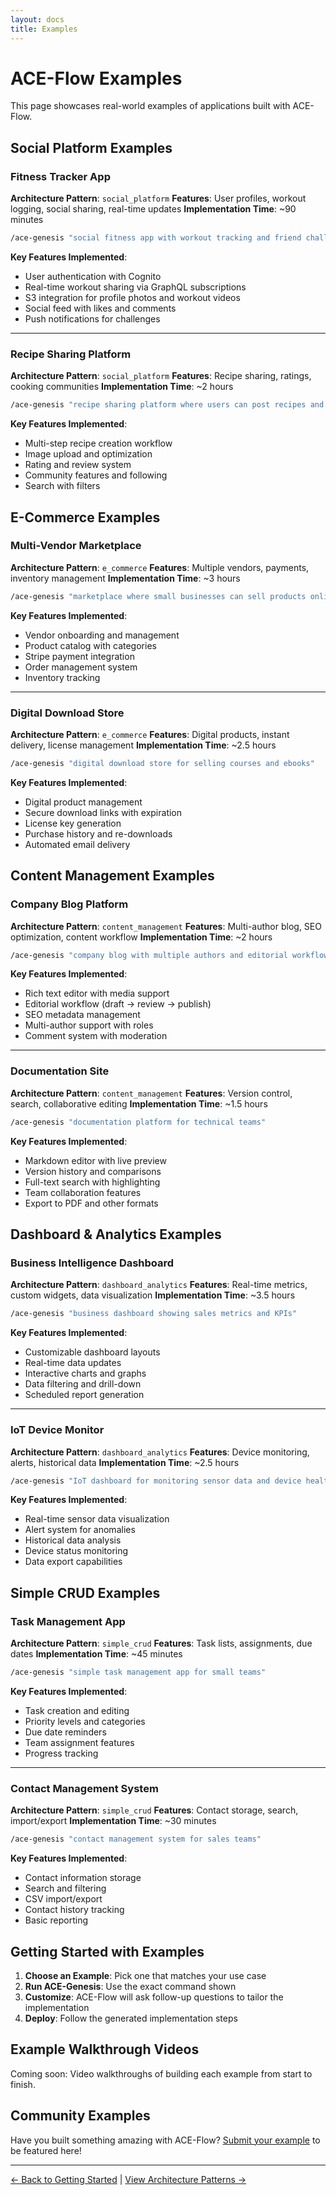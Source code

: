 ```yaml
---
layout: docs
title: Examples
---
```


# ACE-Flow Examples

This page showcases real-world examples of applications built with ACE-Flow.

## Social Platform Examples

### Fitness Tracker App
**Architecture Pattern**: `social_platform`
**Features**: User profiles, workout logging, social sharing, real-time updates
**Implementation Time**: ~90 minutes

```bash
/ace-genesis "social fitness app with workout tracking and friend challenges"
```

**Key Features Implemented**:
- User authentication with Cognito
- Real-time workout sharing via GraphQL subscriptions
- S3 integration for profile photos and workout videos
- Social feed with likes and comments
- Push notifications for challenges

---

### Recipe Sharing Platform
**Architecture Pattern**: `social_platform`
**Features**: Recipe sharing, ratings, cooking communities
**Implementation Time**: ~2 hours

```bash
/ace-genesis "recipe sharing platform where users can post recipes and rate others"
```

**Key Features Implemented**:
- Multi-step recipe creation workflow
- Image upload and optimization
- Rating and review system
- Community features and following
- Search with filters

## E-Commerce Examples

### Multi-Vendor Marketplace
**Architecture Pattern**: `e_commerce`
**Features**: Multiple vendors, payments, inventory management
**Implementation Time**: ~3 hours

```bash
/ace-genesis "marketplace where small businesses can sell products online"
```

**Key Features Implemented**:
- Vendor onboarding and management
- Product catalog with categories
- Stripe payment integration
- Order management system
- Inventory tracking

---

### Digital Download Store
**Architecture Pattern**: `e_commerce`
**Features**: Digital products, instant delivery, license management
**Implementation Time**: ~2.5 hours

```bash
/ace-genesis "digital download store for selling courses and ebooks"
```

**Key Features Implemented**:
- Digital product management
- Secure download links with expiration
- License key generation
- Purchase history and re-downloads
- Automated email delivery

## Content Management Examples

### Company Blog Platform
**Architecture Pattern**: `content_management`
**Features**: Multi-author blog, SEO optimization, content workflow
**Implementation Time**: ~2 hours

```bash
/ace-genesis "company blog with multiple authors and editorial workflow"
```

**Key Features Implemented**:
- Rich text editor with media support
- Editorial workflow (draft → review → publish)
- SEO metadata management
- Multi-author support with roles
- Comment system with moderation

---

### Documentation Site
**Architecture Pattern**: `content_management`
**Features**: Version control, search, collaborative editing
**Implementation Time**: ~1.5 hours

```bash
/ace-genesis "documentation platform for technical teams"
```

**Key Features Implemented**:
- Markdown editor with live preview
- Version history and comparisons
- Full-text search with highlighting
- Team collaboration features
- Export to PDF and other formats

## Dashboard & Analytics Examples

### Business Intelligence Dashboard
**Architecture Pattern**: `dashboard_analytics`
**Features**: Real-time metrics, custom widgets, data visualization
**Implementation Time**: ~3.5 hours

```bash
/ace-genesis "business dashboard showing sales metrics and KPIs"
```

**Key Features Implemented**:
- Customizable dashboard layouts
- Real-time data updates
- Interactive charts and graphs
- Data filtering and drill-down
- Scheduled report generation

---

### IoT Device Monitor
**Architecture Pattern**: `dashboard_analytics`
**Features**: Device monitoring, alerts, historical data
**Implementation Time**: ~2.5 hours

```bash
/ace-genesis "IoT dashboard for monitoring sensor data and device health"
```

**Key Features Implemented**:
- Real-time sensor data visualization
- Alert system for anomalies
- Historical data analysis
- Device status monitoring
- Data export capabilities

## Simple CRUD Examples

### Task Management App
**Architecture Pattern**: `simple_crud`
**Features**: Task lists, assignments, due dates
**Implementation Time**: ~45 minutes

```bash
/ace-genesis "simple task management app for small teams"
```

**Key Features Implemented**:
- Task creation and editing
- Priority levels and categories
- Due date reminders
- Team assignment features
- Progress tracking

---

### Contact Management System
**Architecture Pattern**: `simple_crud`
**Features**: Contact storage, search, import/export
**Implementation Time**: ~30 minutes

```bash
/ace-genesis "contact management system for sales teams"
```

**Key Features Implemented**:
- Contact information storage
- Search and filtering
- CSV import/export
- Contact history tracking
- Basic reporting

## Getting Started with Examples

1. **Choose an Example**: Pick one that matches your use case
2. **Run ACE-Genesis**: Use the exact command shown
3. **Customize**: ACE-Flow will ask follow-up questions to tailor the implementation
4. **Deploy**: Follow the generated implementation steps

## Example Walkthrough Videos

Coming soon: Video walkthroughs of building each example from start to finish.

## Community Examples

Have you built something amazing with ACE-Flow? [Submit your example](https://github.com/paretofilm/ace-flow/issues/new?template=example-submission.md) to be featured here!

---

[← Back to Getting Started](getting-started.md) | [View Architecture Patterns →](patterns/)